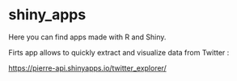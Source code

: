 # shiny_apps

Here you can find apps made with R and Shiny.

Firts app allows to quickly extract and visualize data from Twitter :

https://pierre-api.shinyapps.io/twitter_explorer/
